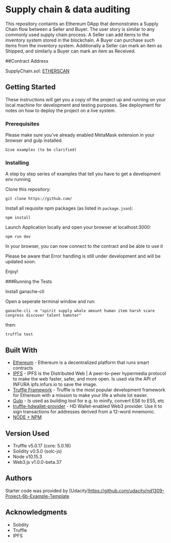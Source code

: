 # Supply chain & data auditing

This repository containts an Ethereum DApp that demonstrates a Supply Chain flow between a Seller and Buyer. The user story is similar to any commonly used supply chain process. A Seller can add items to the inventory system stored in the blockchain. A Buyer can purchase such items from the inventory system. Additionally a Seller can mark an item as Shipped, and similarly a Buyer can mark an item as Received.

##Contract Address

SupplyChain.sol: [ETHERSCAN](https://rinkeby.etherscan.io/address/0x33cb39Ba7E4a9818d03abB9211c966520c7f04a8)

## Getting Started

These instructions will get you a copy of the project up and running on your local machine for development and testing purposes. See deployment for notes on how to deploy the project on a live system.

### Prerequisites

Please make sure you've already enabled MetaMask extension in your browser and gulp installed.

```
Give examples (to be clarified)
```

### Installing

A step by step series of examples that tell you have to get a development env running

Clone this repository:

```
git clone https://github.com/
```

Install all requisite npm packages (as listed in ```package.json```):

```
npm install
```

Launch Application locally and open your browser at localhost:3000:

```
npm run dev
```

In your browser, you can now connect to the contract and be able to use it

Please be aware that Error handling is still under development and will be updated soon.


Enjoy!

###Running the Tests

Install ganache-cli

Open a seperate terminal window and run:

```
ganache-cli -m "spirit supply whale amount human item harsh scare congress discover talent hamster"
```

then:

```
truffle test
```


## Built With

* [Ethereum](https://www.ethereum.org/) - Ethereum is a decentralized platform that runs smart contracts
* [IPFS](https://ipfs.io/) - IPFS is the Distributed Web | A peer-to-peer hypermedia protocol
to make the web faster, safer, and more open. Is used via the API of INFURA ipfs.infurs.io to save the image.
* [Truffle Framework](http://truffleframework.com/) - Truffle is the most popular development framework for Ethereum with a mission to make your life a whole lot easier. 
* [Gulp](https://gulpjs.com/) - Is used as building tool for e.g. to minify, convert ES6 to ES5, etc 
* [truffle-hdwallet-provider](https://github.com/trufflesuite/truffle-hdwallet-provider) - HD Wallet-enabled Web3 provider. Use it to sign transactions for addresses derived from a 12-word mnemonic.
* [NODE + NPM](https://github.com/nodejs/node) 

## Version Used

* Truffle v5.0.17 (core: 5.0.16)
* Solidity v0.5.0 (solc-js)
* Node v10.15.3
* Web3.js v1.0.0-beta.37

## Authors

Starter code was provided by [Udacity]https://github.com/udacity/nd1309-Project-6b-Example-Template


## Acknowledgments

* Solidity
* Truffle
* IPFS

